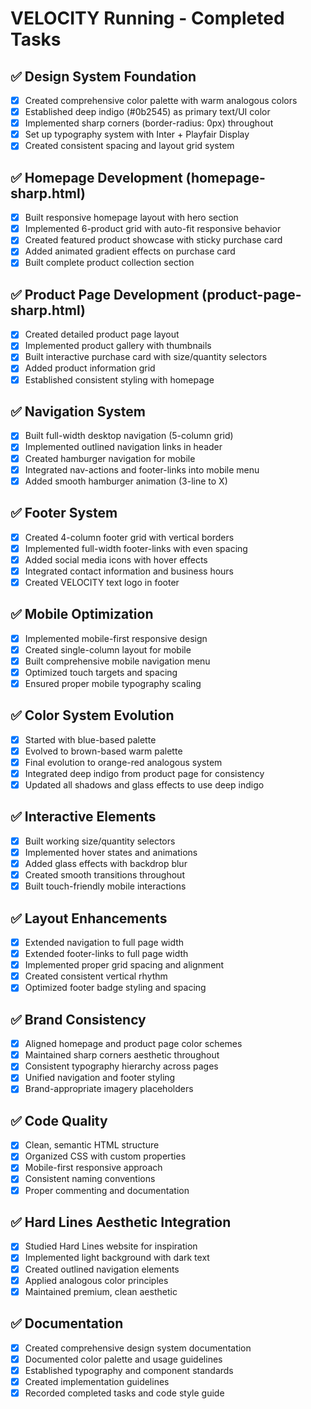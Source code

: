# VELOCITY Running - Completed Tasks

## ✅ Design System Foundation
- [x] Created comprehensive color palette with warm analogous colors
- [x] Established deep indigo (#0b2545) as primary text/UI color
- [x] Implemented sharp corners (border-radius: 0px) throughout
- [x] Set up typography system with Inter + Playfair Display
- [x] Created consistent spacing and layout grid system

## ✅ Homepage Development (homepage-sharp.html)
- [x] Built responsive homepage layout with hero section
- [x] Implemented 6-product grid with auto-fit responsive behavior
- [x] Created featured product showcase with sticky purchase card
- [x] Added animated gradient effects on purchase card
- [x] Built complete product collection section

## ✅ Product Page Development (product-page-sharp.html)
- [x] Created detailed product page layout
- [x] Implemented product gallery with thumbnails
- [x] Built interactive purchase card with size/quantity selectors
- [x] Added product information grid
- [x] Established consistent styling with homepage

## ✅ Navigation System
- [x] Built full-width desktop navigation (5-column grid)
- [x] Implemented outlined navigation links in header
- [x] Created hamburger navigation for mobile
- [x] Integrated nav-actions and footer-links into mobile menu
- [x] Added smooth hamburger animation (3-line to X)

## ✅ Footer System
- [x] Created 4-column footer grid with vertical borders
- [x] Implemented full-width footer-links with even spacing
- [x] Added social media icons with hover effects
- [x] Integrated contact information and business hours
- [x] Created VELOCITY text logo in footer

## ✅ Mobile Optimization
- [x] Implemented mobile-first responsive design
- [x] Created single-column layout for mobile
- [x] Built comprehensive mobile navigation menu
- [x] Optimized touch targets and spacing
- [x] Ensured proper mobile typography scaling

## ✅ Color System Evolution
- [x] Started with blue-based palette
- [x] Evolved to brown-based warm palette
- [x] Final evolution to orange-red analogous system
- [x] Integrated deep indigo from product page for consistency
- [x] Updated all shadows and glass effects to use deep indigo

## ✅ Interactive Elements
- [x] Built working size/quantity selectors
- [x] Implemented hover states and animations
- [x] Added glass effects with backdrop blur
- [x] Created smooth transitions throughout
- [x] Built touch-friendly mobile interactions

## ✅ Layout Enhancements
- [x] Extended navigation to full page width
- [x] Extended footer-links to full page width  
- [x] Implemented proper grid spacing and alignment
- [x] Created consistent vertical rhythm
- [x] Optimized footer badge styling and spacing

## ✅ Brand Consistency
- [x] Aligned homepage and product page color schemes
- [x] Maintained sharp corners aesthetic throughout
- [x] Consistent typography hierarchy across pages
- [x] Unified navigation and footer styling
- [x] Brand-appropriate imagery placeholders

## ✅ Code Quality
- [x] Clean, semantic HTML structure
- [x] Organized CSS with custom properties
- [x] Mobile-first responsive approach
- [x] Consistent naming conventions
- [x] Proper commenting and documentation

## ✅ Hard Lines Aesthetic Integration
- [x] Studied Hard Lines website for inspiration
- [x] Implemented light background with dark text
- [x] Created outlined navigation elements
- [x] Applied analogous color principles
- [x] Maintained premium, clean aesthetic

## ✅ Documentation
- [x] Created comprehensive design system documentation
- [x] Documented color palette and usage guidelines
- [x] Established typography and component standards
- [x] Created implementation guidelines
- [x] Recorded completed tasks and code style guide